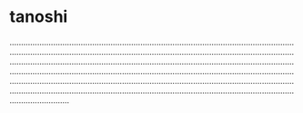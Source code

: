 # tanoshi

..................................................................................................................................................................................................................................................................................................................................................................................................................................................................................................................................................................................................................................................................................................................................................................................................